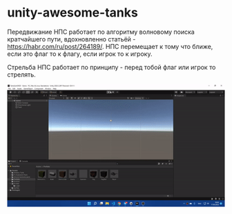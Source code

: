 # unity-awesome-tanks

Передвижание НПС работает по алгоритму волновому поиска кратчайшего пути, вдохновленно статьёй - https://habr.com/ru/post/264189/. 
НПС перемещает к тому что ближе, если это флаг то к флагу, если игрок то к игроку.

Стрельба НПС работает по принципу - перед тобой флаг или игрок то стрелять.

 ![v](https://raw.githubusercontent.com/Olegoria3538/unity-awesome-tanks/master/ezgif-1-fb16e9ef24.gif)
